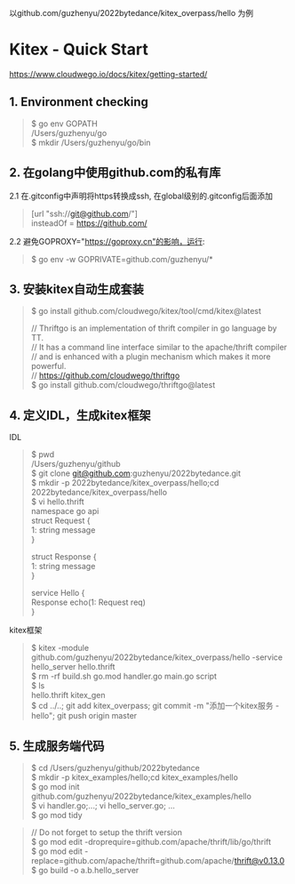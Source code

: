 以github.com/guzhenyu/2022bytedance/kitex_overpass/hello 为例  
  
# Kitex - Quick Start  
  
https://www.cloudwego.io/docs/kitex/getting-started/  
  
## 1. Environment checking  
> $ go env GOPATH  
> /Users/guzhenyu/go  
> $ mkdir /Users/guzhenyu/go/bin  
  
## 2. 在golang中使用github.com的私有库  
2.1 在.gitconfig中声明将https转换成ssh, 在global级别的.gitconfig后面添加  
> [url "ssh://git@github.com/"]  
>         insteadOf = https://github.com/  
  
2.2 避免GOPROXY="https://goproxy.cn"的影响，运行:  
> $ go env -w GOPRIVATE=github.com/guzhenyu/*  
  
  
## 3. 安装kitex自动生成套装  
  
> $ go install github.com/cloudwego/kitex/tool/cmd/kitex@latest  
>  
> // Thriftgo is an implementation of thrift compiler in go language by TT.  
> // It has a command line interface similar to the apache/thrift compiler  
> // and is enhanced with a plugin mechanism which makes it more powerful.  
> // https://github.com/cloudwego/thriftgo  
> $ go install github.com/cloudwego/thriftgo@latest  
  
## 4. 定义IDL，生成kitex框架  
  
IDL  
> $ pwd  
> /Users/guzhenyu/github  
> $ git clone git@github.com:guzhenyu/2022bytedance.git  
> $ mkdir -p 2022bytedance/kitex_overpass/hello;cd 2022bytedance/kitex_overpass/hello  
> $ vi hello.thrift  
> namespace go api  
> struct Request {  
>         1: string message  
> }  
>  
> struct Response {  
>         1: string message  
> }  
>  
> service Hello {  
>     Response echo(1: Request req)  
> }  
  
kitex框架  
> $ kitex -module github.com/guzhenyu/2022bytedance/kitex_overpass/hello -service hello_server hello.thrift  
> $ rm -rf build.sh go.mod handler.go main.go script  
> $ ls  
> hello.thrift  kitex_gen  
> $ cd ../..; git add kitex_overpass; git commit -m "添加一个kitex服务 - hello"; git push origin master  
  
## 5. 生成服务端代码  
> $ cd /Users/guzhenyu/github/2022bytedance  
> $ mkdir -p kitex_examples/hello;cd kitex_examples/hello  
> $ go mod init github.com/guzhenyu/2022bytedance/kitex_examples/hello  
> $ vi handler.go;...; vi hello_server.go; ...  
> $ go mod tidy  
  
> // Do not forget to setup the thrift version  
> $ go mod edit -droprequire=github.com/apache/thrift/lib/go/thrift  
> $ go mod edit -replace=github.com/apache/thrift=github.com/apache/thrift@v0.13.0  
> $ go build -o a.b.hello_server  

